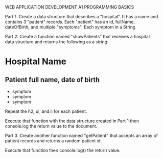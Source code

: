 WEB APPLICATION DEVELOPMENT A1 PROGRAMMING BASICS

Part 1:
Create a data structure that describes a "hospital". It has a name and contains 3 "patient" records. Each "patient" has an id, fullName, dateOfBirth, and multiple "symptoms". Each symptom in a String.

Part 2:
Create a function named "showPatients" that receives a hospital data structure and returns the following as a string:

<h1>Hospital Name</h1>
<h2>Patient full name, date of birth </h2>
<ul>
  <li>symptom</li>
  <li>symptom</li>
  <li>symptom</li>
</ul>
Repeat the h2, ul, and li for each patient.

Execute that function with the data structure created in Part 1 then console.log the return value to the document.

Part 3:
Create another function named "getPatient" that accepts an array of patient records and returns a random patient id.

Execute that function then console.log() the return value.
